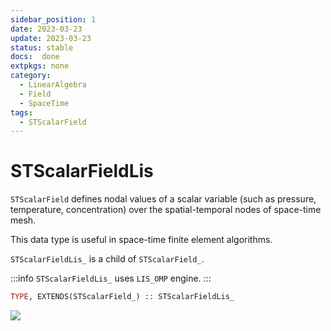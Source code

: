 ```yaml
---
sidebar_position: 1
date: 2023-03-23 
update: 2023-03-23  
status: stable 
docs:  done
extpkgs: none
category: 
  - LinearAlgebra
  - Field
  - SpaceTime
tags:
  - STScalarField
---
```


# STScalarFieldLis

`STScalarField` defines nodal values of a scalar variable (such as pressure, temperature, concentration) over the spatial-temporal nodes of space-time mesh.

This data type is useful in space-time finite element algorithms.

`STScalarFieldLis_` is a child of `STScalarField_`.

:::info
`STScalarFieldLis_` uses `LIS_OMP` engine.
:::

```fortran
TYPE, EXTENDS(STScalarField_) :: STScalarFieldLis_
```

![](./figures/STScalarField1.svg)

